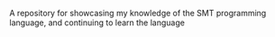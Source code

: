 A repository for showcasing my knowledge of the SMT programming language, and continuing to learn the language
